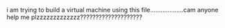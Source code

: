 i am trying to build a virtual machine using this file...................cam anyone help me plzzzzzzzzzzzzz????????????????????
